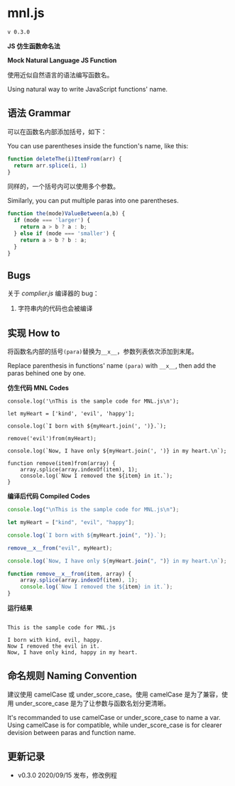# mnl.js

`v 0.3.0`

**JS 仿生函数命名法**

**Mock Natural Language JS Function**

使用近似自然语言的语法编写函数名。

Using natural way to write JavaScript functions' name.

## 语法 Grammar

可以在函数名内部添加括号，如下：

You can use parentheses inside the function's name, like this:

```js
function deleteThe(i)ItemFrom(arr) {
  return arr.splice(i, 1)
}
```

同样的，一个括号内可以使用多个参数。

Similarly, you can put multiple paras into one parentheses.

```js
function the(mode)ValueBetween(a,b) {
  if (mode === 'larger') {
    return a > b ? a : b;
  } else if (mode === 'smaller') {
    return a > b ? b : a;
  }
}
```

## Bugs

关于 _complier.js_ 编译器的 bug：

1. 字符串内的代码也会被编译

## 实现 How to

将函数名内部的括号`(para)`替换为`__x__`，参数列表依次添加到末尾。

Replace parenthesis in functions' name `(para)` with `__x__`, then add the paras behined one by one.

**仿生代码 MNL Codes**

```mnljs
console.log('\nThis is the sample code for MNL.js\n');

let myHeart = ['kind', 'evil', 'happy'];

console.log(`I born with ${myHeart.join(', ')}.`);

remove('evil')from(myHeart);

console.log(`Now, I have only ${myHeart.join(', ')} in my heart.\n`);

function remove(item)from(array) {
    array.splice(array.indexOf(item), 1);
    console.log(`Now I removed the ${item} in it.`);
}

```

**编译后代码 Compiled Codes**

```js
console.log("\nThis is the sample code for MNL.js\n");

let myHeart = ["kind", "evil", "happy"];

console.log(`I born with ${myHeart.join(", ")}.`);

remove__x__from("evil", myHeart);

console.log(`Now, I have only ${myHeart.join(", ")} in my heart.\n`);

function remove__x__from(item, array) {
    array.splice(array.indexOf(item), 1);
    console.log(`Now I removed the ${item} in it.`);
}
```

**运行结果**

```

This is the sample code for MNL.js

I born with kind, evil, happy.
Now I removed the evil in it.
Now, I have only kind, happy in my heart.

```

## 命名规则 Naming Convention

建议使用 camelCase 或 under_score_case。使用 camelCase 是为了兼容，使用 under_score_case 是为了让参数与函数名划分更清晰。

It's recommanded to use camelCase or under_score_case to name a var. Using camelCase is for compatible, while under_score_case is for clearer devision between paras and function name.

## 更新记录

-   v0.3.0 2020/09/15 发布，修改例程
